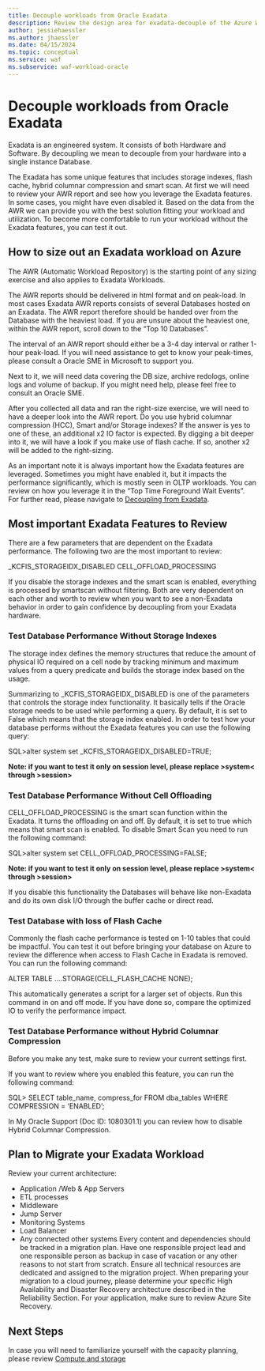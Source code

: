 ```yaml
---
title: Decouple workloads from Oracle Exadata
description: Review the design area for exadata-decouple of the Azure Well-Architected Framework. See how to apply these principles to Oracle on Azure IaaS workloads.
author: jessiehaessler
ms.author: jhaessler
ms.date: 04/15/2024
ms.topic: conceptual
ms.service: waf
ms.subservice: waf-workload-oracle
---
```


# Decouple workloads from Oracle Exadata

Exadata is an engineered system. It consists of both Hardware and Software. By decoupling we mean to decouple from your hardware into a single instance Database.

The Exadata has some unique features that includes storage indexes, flash cache, hybrid columnar compression and smart scan. 
At first we will need to review your AWR report and see how you leverage the Exadata features. In some cases, you might have even disabled it. 
Based on the data from the AWR we can provide you with the best solution fitting your workload and utilization. 
To become more comfortable to run your workload without the Exadata features, you can test it out. 

## How to size out an Exadata workload on Azure

The AWR (Automatic Workload Repository) is the starting point of any sizing exercise and also applies to Exadata Workloads. 

The AWR reports should be delivered in html format and on peak-load. In most cases Exadata AWR reports consists of several Databases hosted on an Exadata. The AWR report therefore should be handed over from the Database with the heaviest load. If you are unsure about the heaviest one, within the AWR report, scroll down to the “Top 10 Databases”. 

The interval of an AWR report should either be a 3-4 day interval or rather 1-hour peak-load. If you will need assistance to get to know your peak-times, please consult a Oracle SME in Microsoft to support you.

Next to it, we will need data covering the DB size, archive redologs, online logs and volume of backup. If you might need help, please feel free to consult an Oracle SME. 

After you collected all data and ran the right-size exercise, we will need to have a deeper look into the AWR report. Do you use hybrid columnar compression (HCC), Smart and/or Storage indexes? If the answer is yes to one of these, an additional x2 IO factor is expected. By digging a bit deeper into it, we will have a look if you make use of flash cache. If so, another x2 will be added to the right-sizing. 

As an important note it is always important how the Exadata features are leveraged. Sometimes you might have enabled it, but it impacts the performance significantly, which is mostly seen in OLTP workloads. 
You can review on how you leverage it in the “Top Time Foreground Wait Events”. For further read, please navigate to [Decoupling from Exadata](/azure/azure-netapp-files/performance-oracle-multiple-volumes#decoupling-from-exadata).

## Most important Exadata Features to Review

There are a few parameters that are dependent on the Exadata performance. The following two are the most important to review:

_KCFIS_STORAGEIDX_DISABLED
CELL_OFFLOAD_PROCESSING

If you disable the storage indexes and the smart scan is enabled, everything is processed by smartscan without filtering. 
Both are very dependent on each other and worth to review when you want to see a non-Exadata behavior in order to gain confidence by decoupling from your Exadata hardware. 

### Test Database Performance Without Storage Indexes

The storage index defines the memory structures that reduce the amount of physical IO required on a cell node by tracking minimum and maximum values from a query predicate and builds the storage index based on the usage.

Summarizing to _KCFIS_STORAGEIDX_DISABLED is one of the parameters that controls the storage index functionality. It basically tells if the Oracle storage needs to be used while performing a query. 
By default, it is set to False which means that the storage index enabled. 
In order to test how your database performs without the Exadata features you can use the following query:

SQL>alter system set _KCFIS_STORAGEIDX_DISABLED=TRUE;

**Note: if you want to test it only on session level, please replace >system< through >session>**

### Test Database Performance Without Cell Offloading

CELL_OFFLOAD_PROCESSING is the smart scan function within the Exadata. It turns the offloading on and off. By default, it is set to true which means that smart scan is enabled. 
To disable Smart Scan you need to run the following command: 

SQL>alter system set CELL_OFFLOAD_PROCESSING=FALSE;

**Note: if you want to test it only on session level, please replace >system< through >session>**

If you disable this functionality the Databases will behave like non-Exadata and do its own disk I/O through the buffer cache or direct read.

### Test Database with loss of Flash Cache

Commonly the flash cache performance is tested on 1-10 tables that could be impactful.  You can test it out before bringing your database on Azure to review the difference when access to Flash Cache in Exadata is removed.
You can run the following command: 

ALTER TABLE ….STORAGE(CELL_FLASH_CACHE NONE);

This automatically generates a script for a larger set of objects. Run this command in on and off mode. If you have done so, compare the optimized IO to verify the performance impact.

### Test Database Performance without Hybrid Columnar Compression

Before you make any test, make sure to review your current settings first. 

If you want to review where you enabled this feature, you can run the following command: 

SQL> SELECT table_name, compress_for 
FROM  dba_tables 
WHERE COMPRESSION = ‘ENABLED’;

In My Oracle Support (Doc ID: 1080301.1) you can review how to disable Hybrid Columnar Compression. 

## Plan to Migrate your Exadata Workload

Review your current architecture:
-	Application /Web & App Servers
-	ETL processes
-	Middleware
-	Jump Server 
-	Monitoring Systems
-	Load Balancer
-	Any connected other systems
Every content and dependencies should be tracked in a migration plan. Have one responsible project lead and one responsible person as backup in case of vacation or any other reasons to not start from scratch. Ensure all technical resources are dedicated and assigned to the migration project.
When preparing your migration to a cloud journey, please determine your specific High Availability and Disaster Recovery architecture described in the Reliability Section.
For your application, make sure to review Azure Site Recovery.

## Next Steps

In case you will need to familiarize yourself with the capacity planning, please review [Compute and storage](choose-compute-storage.md)


